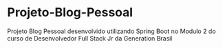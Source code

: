 # Projeto-Blog-Pessoal
Projeto Blog Pessoal desenvolvido utilizando Spring Boot no Modulo 2 do curso de Desenvolvedor Full Stack Jr da Generation Brasil
